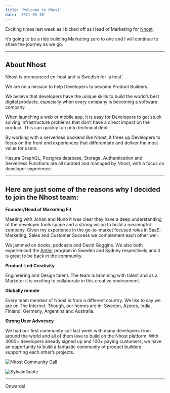 ```yaml
---
title: 'Welcome to Nhost'
date: '2021-08-30'
---
```


Exciting times last week as I kicked off as Head of Marketing for [Nhost](https://nhost.io).

It’s going to be a ride building Marketing zero to one and I will continue to share the journey as we go.

----

## About Nhost

Nhost is pronounced en-host and is Swedish for ‘a host’.

We are on a mission to help Developers to become Product Builders.

We believe that developers have the unique skills to build the world’s best digital products, especially when every company is becoming a software company.

When launching a web or mobile app, it is easy for Developers to get stuck solving infrastructure problems that don’t have a direct impact on the product. This can quickly turn into technical debt.

By working with a serverless backend like Nhost, it frees up Developers to focus on the front end experiences that differentiate and deliver the most value for users. 

Hasura GraphQL, Postgres database, Storage, Authentication and Serverless Functions are all curated and managed by Nhost, with a focus on developer experience.

----

## Here are just some of the reasons why I decided to join the Nhost team:

**Founder/Head of Marketing Fit**

Meeting with Johan and Nuno it was clear they have a deep understanding of the developer tools space and a strong vision to build a meaningful company. Given my experience in the go-to-market focused roles in SaaS: Marketing, Sales and Customer Success we complement each other well.

We jammed on books, podcasts and David Goggins. We also both experienced the [Antler](https://www.antler.co/) program in Sweden and Sydney respectively and it is great to be back in the community.

**Product-Led Creativity**

Engineering and Design talent. The team is brimming with talent and as a Marketer it is exciting to collaborate in this creative environment.

**Globally remote**

Every team member of Nhost is from a different country. We like to say we are on The Internet. Though, our homes are in: Sweden, Azores, India, Finland, Germany, Argentina and Australia.

**Strong User Advocacy**

We had our first community call last week with many developers from around the world and all of them love to build on the Nhost platform. With 3000+ developers already signed up and 100+ paying customers, we have an opportunity to build a fantastic community of product builders supporting each other’s projects.

![Nhost Community Call](/images/NhostCommunityCall.jpeg "Photo of latest Nhost Community Zoom call with our users")

![SylvainQuote](/images/SylvainQuote.png "SylvainQuote")

----
Onwards!